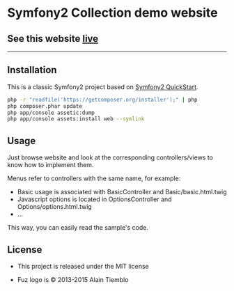 Symfony2 Collection demo website
========================

## See this website [live](http://symfony2-collection.fuz.org/)

---

## Installation

This is a classic Symfony2 project based on [Symfony2 QuickStart](https://github.com/ninsuo/symfony2-quickstart).

```sh
php -r "readfile('https://getcomposer.org/installer');" | php
php composer.phar update
php app/console assetic:dump
php app/console assets:install web --symlink
```

## Usage

Just browse website and look at the corresponding controllers/views to know how to implement them.

Menus refer to controllers with the same name, for example:
- Basic usage is associated with BasicController and Basic/basic.html.twig
- Javascript options is located in OptionsController and Options/options.html.twig
- ...

This way, you can easily read the sample's code.

## License

- This project is released under the MIT license

- Fuz logo is © 2013-2015 Alain Tiemblo

